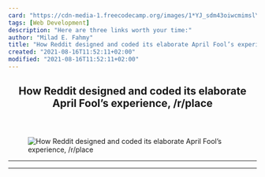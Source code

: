 ```yaml
---
card: "https://cdn-media-1.freecodecamp.org/images/1*YJ_sdm43oiwcmimslYUBCA.png"
tags: [Web Development]
description: "Here are three links worth your time:"
author: "Milad E. Fahmy"
title: "How Reddit designed and coded its elaborate April Fool’s experience, /r/place"
created: "2021-08-16T11:52:11+02:00"
modified: "2021-08-16T11:52:11+02:00"
---
```

<div class="site-wrapper">
<main id="site-main" class="site-main outer">
<div class="inner">
<article class="post-full post tag-web-development tag-design tag-tech tag-startup tag-technology ">
<header class="post-full-header">
<h1 class="post-full-title">How Reddit designed and coded its elaborate April Fool’s experience, /r/place</h1>
</header>
<figure class="post-full-image">
<picture>
<source media="(max-width: 700px)" sizes="1px" srcset="data:image/gif;base64,R0lGODlhAQABAIAAAAAAAP///yH5BAEAAAAALAAAAAABAAEAAAIBRAA7 1w">
<source media="(min-width: 701px)" sizes="(max-width: 800px) 400px,
(max-width: 1170px) 700px,
1400px" srcset="https://cdn-media-1.freecodecamp.org/images/1*YJ_sdm43oiwcmimslYUBCA.png 300w,
https://cdn-media-1.freecodecamp.org/images/1*YJ_sdm43oiwcmimslYUBCA.png 600w,
https://cdn-media-1.freecodecamp.org/images/1*YJ_sdm43oiwcmimslYUBCA.png 1000w,
https://cdn-media-1.freecodecamp.org/images/1*YJ_sdm43oiwcmimslYUBCA.png 2000w">
<img onerror="this.style.display='none'" src="https://cdn-media-1.freecodecamp.org/images/1*YJ_sdm43oiwcmimslYUBCA.png" alt="How Reddit designed and coded its elaborate April Fool’s experience, /r/place">
</picture>
</figure>
<section class="post-full-content">
<div class="post-content">
</div>
<hr>
<hr>
</section>
</article>
</div>
</main>
</div>
<!-- Google Tag Manager (noscript) -->
<!-- End Google Tag Manager (noscript) -->

